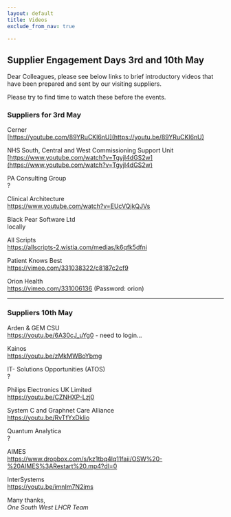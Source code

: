 ```yaml
---
layout: default
title: Videos
exclude_from_nav: true

---
```

## Supplier Engagement Days 3rd and 10th May

Dear Colleagues, please see below links to brief introductory videos that have been prepared
and sent by our visiting suppliers.

Please try to find time to watch these before the events.

### Suppliers for 3rd May

Cerner  
[https://youtube.com/89YRuCKl6nU](https://youtu.be/89YRuCKl6nU)

NHS South, Central and West Commissioning Support Unit  
[https://www.youtube.com/watch?v=TgyjI4dGS2w](https://www.youtube.com/watch?v=TgyjI4dGS2w)

PA Consulting Group  
?

Clinical Architecture  
https://www.youtube.com/watch?v=EUcVQjkQJVs

Black Pear Software Ltd  
locally

All Scripts  
https://allscripts-2.wistia.com/medias/k6qfk5dfni

Patient Knows Best  
https://vimeo.com/331038322/c8187c2cf9

Orion Health  
https://vimeo.com/331006136 (Password: orion)

---
### Suppliers 10th May

Arden & GEM CSU  
https://youtu.be/6A30cJ_uYg0 - need to login...

Kainos  
https://youtu.be/zMkMWBoYbmg

IT- Solutions Opportunities (ATOS)  
?

Philips Electronics UK Limited  
https://youtu.be/CZNHXP-Lzj0

System C and Graphnet Care Alliance  
https://youtu.be/RvTfYxDklio

Quantum Analytica  
?

AIMES  
https://www.dropbox.com/s/kz1tbq4lq11faii/OSW%20-%20AIMES%3ARestart%20.mp4?dl=0

InterSystems  
https://youtu.be/imnIm7N2ims

Many thanks,  
    *One South West LHCR Team*

